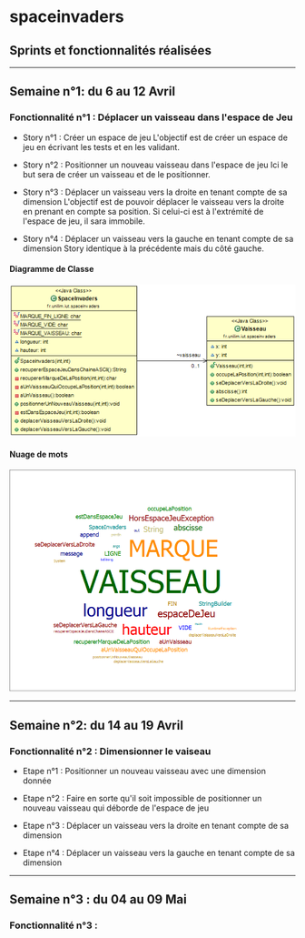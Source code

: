 # spaceinvaders
## Sprints et fonctionnalités réalisées
---
## Semaine n°1: du 6 au 12 Avril
### Fonctionnalité n°1 : Déplacer un vaisseau dans l'espace de Jeu

- Story n°1 : Créer un espace de jeu
L'objectif est de créer un espace de jeu en écrivant les tests et en les validant.

- Story n°2 : Positionner un nouveau vaisseau dans l'espace de jeu
Ici le but sera de créer un vaisseau et de le positionner.

- Story n°3 : Déplacer un vaisseau vers la droite en tenant compte de sa dimension
L'objectif est de pouvoir déplacer le vaisseau vers la droite en prenant en compte sa position. Si celui-ci est à l'extrémité de l'espace de jeu, il sara immobile.

- Story n°4 : Déplacer un vaisseau vers la gauche en tenant compte de sa dimension
Story identique à la précédente mais du côté gauche.

#### Diagramme de Classe
![Diagramme de classe fct1](Images/Class_Diagram.png)

#### Nuage de mots
![Nuage de mots](/Images/nuageMot.png)

---
## Semaine n°2: du 14 au 19 Avril
### Fonctionnalité n°2 : Dimensionner le vaiseau
- Etape n°1 : Positionner un nouveau vaisseau avec une dimension donnée

- Etape n°2 : Faire en sorte qu'il soit impossible de positionner un nouveau vaisseau qui déborde de l'espace de jeu

- Etape n°3 : Déplacer un vaisseau vers la droite en tenant compte de sa dimension

- Etape n°4 : Déplacer un vaisseau vers la gauche en tenant compte de sa dimension

---
## Semaine n°3 : du 04 au 09 Mai
### Fonctionnalité n°3 : 
